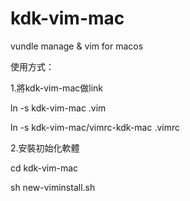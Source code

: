 # kdk-vim-mac
vundle manage &amp; vim for macos

使用方式：

1.將kdk-vim-mac做link

ln -s kdk-vim-mac .vim

ln -s kdk-vim-mac/vimrc-kdk-mac .vimrc

2.安裝初始化軟體

cd kdk-vim-mac

sh new-viminstall.sh


